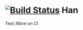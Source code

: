 [![Build Status](https://travis-ci.org/hiroraba/Han.png?branch=master)](https://travis-ci.org/hiroraba/Han)
Han
============
Test::More on CI
